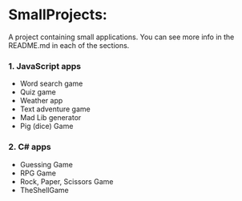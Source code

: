 # SmallProjects:

A project containing small applications.
 You can see more info in the README.md in each of the sections.

### 1. JavaScript apps

- Word search game
- Quiz game
- Weather app
- Text adventure game
- Mad Lib generator
- Pig (dice) Game

### 2. C# apps
- Guessing Game
- RPG Game
- Rock, Paper, Scissors Game
- TheShellGame
